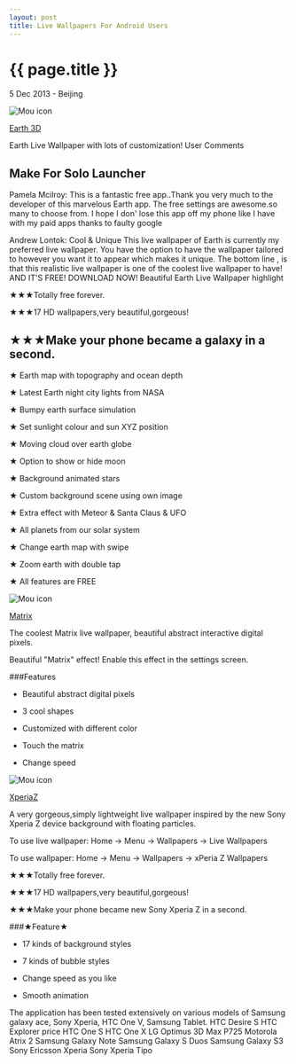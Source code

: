```yaml
---
layout: post
title: Live Wallpapers For Android Users
---
```


{{ page.title }}
================

<p class="meta">5 Dec 2013 - Beijing</p>

![Mou icon](https://lh4.ggpht.com/9zE3rC5TqfFzqiMu3rMWVP5wZJKpDciWqLVKRBj_p3TkeSELOSX38Cy-3PD4kjXkhHa-=w125-rw)

[Earth 3D](https://play.google.com/store/apps/details?id=com.geek4it.earth3d)

Earth Live Wallpaper with lots of customization!
User Comments

Make For Solo Launcher
-------------------------
Pamela Mcilroy: This is a fantastic free app..Thank you very much to the developer of this marvelous Earth app. The free settings are awesome.so many to choose from. I hope I don' lose this app off my phone like I have with my paid apps thanks to faulty google

Andrew Lontok: Cool & Unique This live wallpaper of Earth is currently my preferred live wallpaper. You have the option to have the wallpaper tailored to however you want it to appear which makes it unique. The bottom line , is that this realistic live wallpaper is one of the coolest live wallpaper to have! AND IT'S FREE! DOWNLOAD NOW!
Beautiful Earth Live Wallpaper highlight

★★★Totally free forever.

★★★17 HD wallpapers,very beautiful,gorgeous!

★★★Make your phone became a galaxy in a second.
------------------------------------------------------------

★ Earth map with topography and ocean depth

★ Latest Earth night city lights from NASA

★ Bumpy earth surface simulation

★ Set sunlight colour and sun XYZ position

★ Moving cloud over earth globe

★ Option to show or hide moon

★ Background animated stars

★ Custom background scene using own image

★ Extra effect with Meteor & Santa Claus & UFO

★ All planets from our solar system

★ Change earth map with swipe

★ Zoom earth with double tap

★ All features are FREE


![Mou icon](https://lh6.ggpht.com/6jKQHZ6yJH5CkluRP3dKlJE4KpNFq1SDJ0YQ59pkkPyAV-bFLJcAmFqhJFenrzZXfw=w125-rw)

[Matrix](https://play.google.com/store/apps/details?id=com.geek4it.matrix)

The coolest Matrix live wallpaper, beautiful abstract interactive digital pixels.

Beautiful "Matrix" effect! Enable this effect in the settings screen.

###Features

- Beautiful abstract digital pixels

- 3 cool shapes

- Customized with different color 

- Touch the matrix

- Change speed

![Mou icon](https://lh5.ggpht.com/7vkAwHlVjOmoj_gCXD2K8nDMz47F2YaGLMHo3GaPmXfHylbwNs_6iCfFsobShU3qVbRT=w125-rw)

[XperiaZ](https://play.google.com/store/apps/details?id=com.geek4it.xperia)

A very gorgeous,simply lightweight live wallpaper inspired by the new Sony Xperia Z device background with floating particles.

To use live wallpaper: Home -> Menu -> Wallpapers -> Live Wallpapers

To use wallpaper: Home -> Menu -> Wallpapers -> xPeria Z Wallpapers

★★★Totally free forever.

★★★17 HD wallpapers,very beautiful,gorgeous!

★★★Make your phone became new Sony Xperia Z in a second.

###★Feature★

- 17 kinds of background styles

- 7 kinds of bubble styles

- Change speed as you like

- Smooth animation

The application has been tested extensively on various models of Samsung galaxy ace, Sony Xperia, HTC One V, Samsung Tablet.
HTC Desire S
HTC Explorer price
HTC One S
HTC One X
LG Optimus 3D Max P725
Motorola Atrix 2
Samsung Galaxy Note
Samsung Galaxy S Duos
Samsung Galaxy S3
Sony Ericsson Xperia
Sony Xperia Tipo